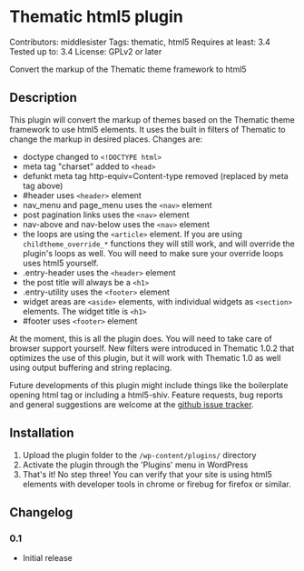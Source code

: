 # Thematic html5 plugin #
Contributors: middlesister
Tags: thematic, html5
Requires at least: 3.4
Tested up to: 3.4
License: GPLv2 or later

Convert the markup of the Thematic theme framework to html5

## Description ##

This plugin will convert the markup of themes based on the Thematic theme framework to use html5 elements. It uses the built in filters of Thematic to change the markup in desired places. Changes are:

* doctype changed to `<!DOCTYPE html>`
* meta tag "charset" added to `<head>`
* defunkt meta tag http-equiv=Content-type removed (replaced by meta tag above)
* #header uses `<header>` element
* nav_menu and page_menu uses the `<nav>` element
* post pagination links uses the `<nav>` element
* nav-above and nav-below uses the `<nav>` element
* the loops are using the `<article>` element. If you are using `childtheme_override_*` functions they will still work, and will override the plugin's loops as well. You will need to make sure your override loops uses html5 yourself.
* .entry-header uses the `<header>` element
* the post title will always be a `<h1>`
* .entry-utility uses the `<footer>` element
* widget areas are `<aside>` elements, with individual widgets as `<section>` elements. The widget title is `<h1>`
* #footer uses `<footer>` element
 
At the moment, this is all the plugin does. You will need to take care of browser support yourself. New filters were introduced in Thematic 1.0.2 that optimizes the use of this plugin, but it will work with Thematic 1.0 as well using output buffering and string replacing.

Future developments of this plugin might include things like the boilerplate opening html tag or including a html5-shiv. Feature requests, bug reports and general suggestions are welcome at the [github issue tracker](https://github.com/middlesister/thematic-html5/issues).


## Installation ##


1. Upload the plugin folder to the `/wp-content/plugins/` directory
1. Activate the plugin through the 'Plugins' menu in WordPress
1. That's it! No step three! You can verify that your site is using html5 elements with developer tools in chrome or firebug for firefox or similar.


## Changelog ##

### 0.1 ###
* Initial release

